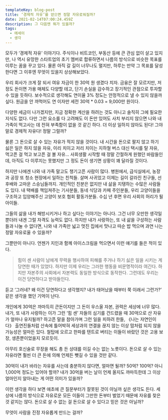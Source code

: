 ```yaml
---
templateKey: blog-post
title: ‘경제적 자유’를 얻으면 정말 자유로워질까?
date: 2021-02-14T07:00:24.459Z
description: 그 다음엔 뭐가 있을까?
tags:
  - 에세이
  - 생각
---
```

모두가 ‘경제적 자유’ 이야기다. 주식이나 비트코인, 부동산 등에 큰 관심 없이 살고 있지만, 나 역시 유망한 스타트업의 초기 멤버로 합류하면서 나름의 방식으로 비슷한 목표를 이루는 꿈을 꾸고 있다. 물론 아직 갈 길이 너무나도 멀지만, 하루는 만약 그 목표를 달성한다면 그 이후엔 무엇이 있을지 상상해보았다.

우리 회사가 크게 잘 되서 여유 자금이 한 30억 원 생겼다 치자. 금융은 잘 모르지만, 저 정도 돈이면 가용 매체도 다양할 테고, 단기 손실을 감수하고 장기적인 관점으로 투자할 수 있을 듯하다. 보수적으로 생각해도 연이율 3% 정도는 안정적으로 낼 수 있지 않을까 싶다. 원금을 안 까먹어도 연 이자만 세전 30억 * 0.03 = 9,000만 원이다.

다양한 세금이 나가겠지만, 지금 정확한 계산을 하려는 것도 아니고 솔직히 그에 필요한 지식도 없다. 다만 그런 요소를 다 고려해도 이 돈만 있어도 사치 부리지 않으면 나와 내 가족이 먹고사는 데 전혀 부족함이 없을 것 같긴 하다. 더 이상 일하지 않아도 된다! 그야말로 경제적 자유다! 정말 그럴까?

물론 그 돈으로 살 수 있는 자유가 적지 않을 것이다. 내 시간을 돈으로 팔지 않고 하기 싫은 일은 하지 않을 자유, 이리 치이고 저리 치이는 지하철 버스 대신 택시를 탈 자유, 먹고픈 걸 먹고 보고픈 걸 볼 자유… 사회생활 시작할 때 정말 간절하게 원했던 바람들인데, 아직도 다 이루지는 못했지만 그 정도 돈이 생기면 상황이 꽤 달라질 것이다.

하지만 나에겐 나와 내 가족 말고도 챙기고픈 사람이 많다. 병원에서, 급식실에서, 농장과 공장 또 청소 현장에서 일하는 친척들. 살며 사귀었고 이제는 길이 갈라진 친구들, 선후배와 고마운 스승님들까지. 개인적인 친분은 없지만 내 삶을 지탱하는 수많은 사람들도 있다. 내 택배를 책임져주는 기사분들, 동네 식당과 카페 주인분들, 우리 고양이들을 구조하고 입양해주신 고양이 보호 협회 활동가분들. 수십 년 후면 우리 사회의 허리가 될 아이들.

그들의 삶을 내가 해방시키거나 하고 싶다는 이야기는 아니다. 그건 너무 오만한 생각일뿐더러 내겐 그럴 자격도 능력도 없다. 하지만 내가 사랑하는, 또 내 삶을 구성하는 사람들과 나눌 수 없다면, 나와 내 가족만 넓고 멋진 집에서 맛나고 따순 밥 먹으며 과연 나는 정말 자유로울 수 있을까?

그뿐만이 아니다. 언젠가 지인과 함께 아이스크림을 먹으면서 이런 얘기를 들은 적이 있다.

> 힘이 센 사람이 남에게 무력을 행사하여 피해를 주거나 하기 싫은 일을 시키는 게 당연한 때가 있었다. 하지만 이제 우리는 그러한 행동을 비문명적이라 여긴다. 하지만 자본주의 사회에서 자본력도 동일한 방식으로 동작한다. 그런데도 우리는 이건 당연하다고 받아들인다.

듣고 ‘그러네? 왜 이건 당연하다고 생각했지? 내가 태어났을 때부터 쭉 이래서 그런가?’ 같은 생각을 했던 기억이 난다.

개인에게 30억은 까마득히 큰돈이지만 그 돈이 우스울 자본, 권력은 세상에 너무 많다. 내가, 또 내가 사랑하는 이가 그런 ‘힘 센’ 자들의 심기를 건드렸을 때 30억으로 산 자유가 얼마나 유지될까? 하고픈 말을 참아가며 그런 일을 피하려 한들, 《나는 자연인이다》 출연진들처럼 산속에 틀어박혀 세상과의 연결을 끊지 않는 이상 맘처럼 되지 않을 가능성은 얼마든 있다. 철탑에 오르고 한파를 텐트로 버티는 이들이 바랐던 것은 고용 보장, 생존뿐이었을지 모르듯이.

아무리 호신술로 무장을 해도 총 든 상대를 이길 수는 없는 노릇이다. 돈으로 살 수 있는 자유라면 훨씬 더 큰 돈에 의해 언제든 뺏길 수 있을 것만 같다.

30억이 내가 바라는 자유를 사는데 충분하지 않다면, 얼마면 될까? 50억? 100억? 아니 1,000억 정도는 있어야 할까? 내가 30억을 버는 날이 언제 올지도 까마득한데 그 이상 얼마인지 알아내는 게 어떤 의미가 있을까?

이런 생각을 하다 보면 애초에 큰 질문부터가 잘못된 것이 아닐까 싶은 생각도 든다. 세상에 나름의 방식으로 자유로운 모든 이들이 그만한 돈부터 벌었기 때문에 자유를 찾은 것 같지는 않다. 돈으로 살 수 없는 걸 돈으로 살 수 있다고 믿은 것은 아닐까?

무엇이 사람을 진정 자유롭게 만드는 걸까?